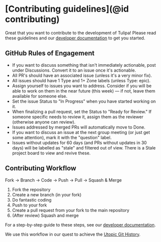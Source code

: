 # [Contributing guidelines](@id contributing)

Great that you want to contribute to the development of Tulipa! Please read these guidelines and our [developer documentation](91-developer.md) to get you started.

## GitHub Rules of Engagement

- If you want to discuss something that isn't immediately actionable, post under Discussions. Convert it to an issue once it's actionable.
- All PR's should have an associated issue (unless it's a very minor fix).
- All issues should have 1 Type and 1+ Zone labels (unless Type: epic).
- Assign yourself to issues you want to address. Consider if you will be able to work on them in the near future (this week) — if not, leave them available for someone else.
- Set the issue Status to "In Progress" when you have started working on it.
- When finalizing a pull request, set the Status to "Ready for Review." If someone specific needs to review it, assign them as the reviewer (otherwise anyone can review).
- Issues addressed by merged PRs will automatically move to Done.
- If you want to discuss an issue at the next group meeting (or just get some attention), mark it with the "question" label.
- Issues without updates for 60 days (and PRs without updates in 30 days) will be labelled as "stale" and filtered out of view. There is a Stale project board to view and revive these.

## Contributing Workflow

Fork → Branch → Code → Push → Pull → Squash & Merge

1. Fork the repository
2. Create a new branch (in your fork)
3. Do fantastic coding
4. Push to your fork
5. Create a pull request from your fork to the main repository
6. (After review) Squash and merge

For a step-by-step guide to these steps, see our [developer documentation](91-developer.md).

We use this workflow in our quest to achieve the [Utopic Git History](https://blog.esciencecenter.nl/the-utopic-git-history-d44b81c09593).
